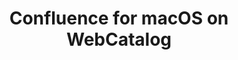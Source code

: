 ---
name: Confluence
category: Productivity
title: Confluence for macOS on WebCatalog
key: confluence
fullUrl: 'https://www.atlassian.com/software/confluence'
hostname: atlassian.com

---